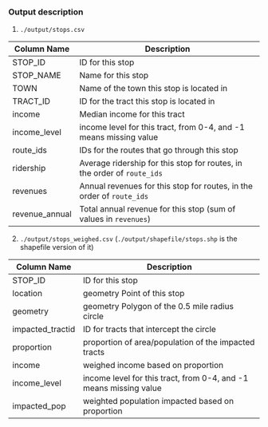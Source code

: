 ### Output description

1. `./output/stops.csv`

| Column Name    | Description                                                  |
| -------------- | ------------------------------------------------------------ |
| STOP_ID        | ID for this stop                                             |
| STOP_NAME      | Name for this stop                                           |
| TOWN           | Name of the town this stop is located in                     |
| TRACT_ID       | ID for the tract this stop is located in                     |
| income         | Median income for this tract                                 |
| income_level   | income level for this tract, from 0-4, and -1 means missing value |
| route_ids      | IDs for the routes that go through this stop                 |
| ridership      | Average ridership for this stop for routes, in the order of `route_ids` |
| revenues       | Annual revenues for this stop for routes, in the order of `route_ids` |
| revenue_annual | Total annual revenue for this stop (sum of values in `revenues`) |

2. `./output/stops_weighed.csv` (`./output/shapefile/stops.shp` is the shapefile version of it)

| Column Name      | Description                                                  |
| ---------------- | ------------------------------------------------------------ |
| STOP_ID          | ID for this stop                                             |
| location         | geometry Point of this stop                                  |
| geometry         | geometry Polygon of the 0.5 mile radius circle               |
| impacted_tractid | ID for tracts that intercept the circle                      |
| proportion       | proportion of area/population of the impacted tracts         |
| income           | weighed income based on proportion                           |
| income_level     | income level for this tract, from 0-4, and -1 means missing value |
| impacted_pop     | weighted population impacted based on proportion             |

